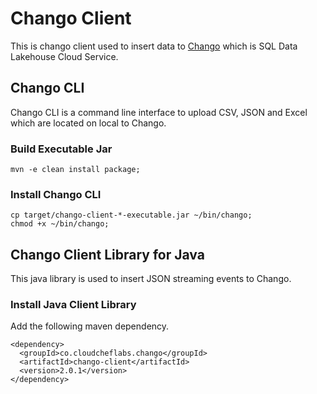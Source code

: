 # Chango Client

This is chango client used to insert data to [Chango](https://chango-admin-oci-ui.cloudchef-labs.com) which is SQL Data Lakehouse Cloud Service.


## Chango CLI
Chango CLI is a command line interface to upload CSV, JSON and Excel which are located on local to Chango.

### Build Executable Jar
```
mvn -e clean install package;
```

### Install Chango CLI

```
cp target/chango-client-*-executable.jar ~/bin/chango;
chmod +x ~/bin/chango;
```


## Chango Client Library for Java
This java library is used to insert JSON streaming events to Chango.

### Install Java Client Library
Add the following maven dependency.

```
<dependency>
  <groupId>co.cloudcheflabs.chango</groupId>
  <artifactId>chango-client</artifactId>
  <version>2.0.1</version>
</dependency>
```
